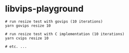 # libvips-playground

```
# run resize test with govips (10 iterations)
yarn govips resize 10

# run resize test with C implementation (10 iterations)
yarn cvips resize 10

# etc. ...
```